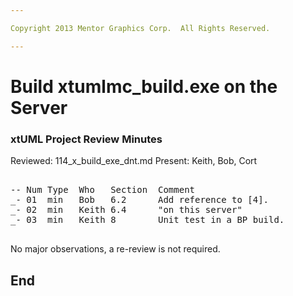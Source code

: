 ```yaml
---

Copyright 2013 Mentor Graphics Corp.  All Rights Reserved.

---
```


# Build xtumlmc_build.exe on the Server
### xtUML Project Review Minutes

Reviewed:  114_x_build_exe_dnt.md
Present:   Keith, Bob, Cort

<pre>

-- Num Type  Who   Section  Comment
_- 01  min   Bob   6.2      Add reference to [4].
_- 02  min   Keith 6.4      "on this server"
_- 03  min   Keith 8        Unit test in a BP build.

</pre>
   
No major observations, a re-review is not required.


End
---
